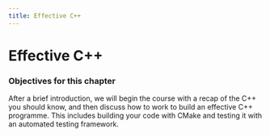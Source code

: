 ```yaml
---
title: Effective C++
---
```


# Effective C++

### Objectives for this chapter

After a brief introduction, we will begin the course with a recap of the C++ you should know,
and then discuss how to work to build an effective C++ programme. This includes
building your code with CMake and testing it with an automated testing framework.
